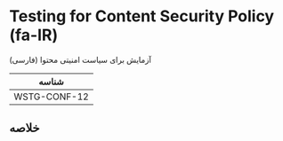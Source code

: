 # Testing for Content Security Policy (fa-IR)

آزمایش برای سیاست امنیتی محتوا (فارسی)

|شناسه          |
|------------|
|WSTG-CONF-12|

## خلاصه
